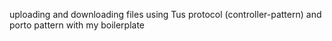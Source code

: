 uploading and downloading files using Tus protocol (controller-pattern) and porto pattern with my boilerplate